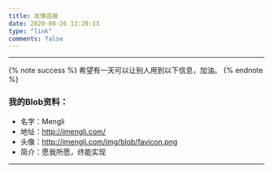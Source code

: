 ```yaml
---
title: 友情连接
date: 2020-08-26 13:20:13
type: "link"
comments: false
---
```


-----

{% note success %}
希望有一天可以让别人用到以下信息，加油。
{% endnote %}


###  我的Blob资料：

- 名字：Mengli
- 地址：http://imengli.com/
- 头像：http://imengli.com/img/blob/favicon.png
- 简介：愿我所愿，终能实现



---